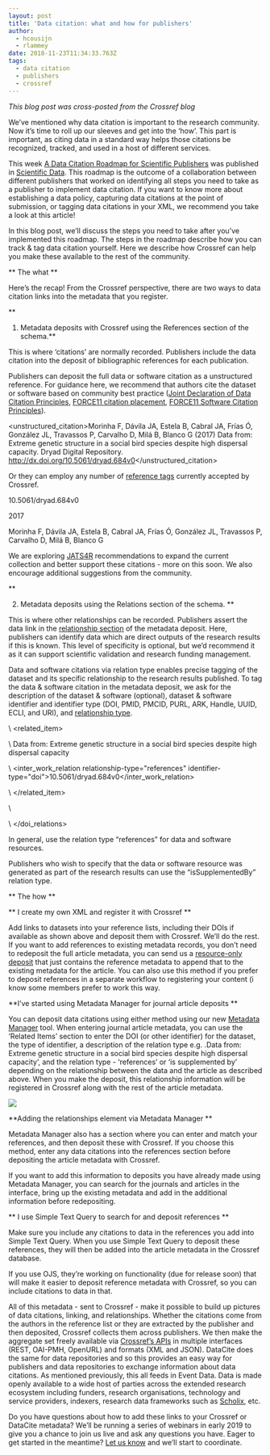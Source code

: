 ```yaml
---
layout: post
title: 'Data citation: what and how for publishers'
author:
  - hcousijn
  - rlammey
date: 2018-11-23T11:34:33.763Z
tags:
  - data citation
  - publishers
  - crossref
---
```

_This blog post was cross-posted from the Crossref blog_

We’ve mentioned why data citation is important to the research community. Now it’s time to roll up our sleeves and get into the ‘how’. This part is important, as citing data in a standard way helps those citations be recognized, tracked, and used in a host of different services. 

This week [A Data Citation Roadmap for Scientific Publishers](https://doi.org/10.1038/sdata.2018.259) was published in [Scientific Data](http://www.nature.com/scientificdata). This roadmap is the outcome of a collaboration between different publishers that worked on identifying all steps you need to take as a publisher to implement data citation. If you want to know more about establishing a data policy, capturing data citations at the point of submission, or tagging data citations in your XML, we recommend you take a look at this article! 

In this blog post, we’ll discuss the steps you need to take after you’ve implemented this roadmap. The steps in the roadmap describe how you can track & tag data citation yourself. Here we describe how Crossref can help you make these available to the rest of the community. 

**
The what
**

Here’s the recap! From the Crossref perspective, there are two ways to data citation links into the metadata that you register. 

\*\*

1. Metadata deposits with Crossref using the References section of the schema.\*\* 

This is where ‘citations’ are normally recorded. Publishers include the data citation into the deposit of bibliographic references for each publication. 

Publishers can deposit the full data or software citation as a unstructured reference. For guidance here, we recommend that authors cite the dataset or software based on community best practice ([Joint Declaration of Data Citation Principles](https://www.force11.org/group/joint-declaration-data-citation-principles-final), [FORCE11 citation placement](https://www.force11.org/node/4771), [FORCE11 Software Citation Principles](https://www.force11.org/software-citation-principles)).

<citation key="ref=3">

   <unstructured_citation>Morinha F, Dávila JA, Estela B, Cabral JA, Frías Ó, González JL, Travassos P, Carvalho D, Milá B, Blanco G (2017) Data from: Extreme genetic structure in a social bird species despite high dispersal capacity. Dryad Digital Repository. http://dx.doi.org/10.5061/dryad.684v0</unstructured_citation>

</citation>

Or they can employ any number of [reference tags](https://support.crossref.org/hc/en-us/articles/215578403-Adding-references-to-your-metadata-record) currently accepted by Crossref.

<citation key="ref2">

  <doi>10.5061/dryad.684v0</doi>

  <cYear>2017</cYear>

  <author>Morinha F, Dávila JA, Estela B, Cabral JA, Frías Ó, González JL, Travassos P, Carvalho D, Milá B, Blanco G</author>

</citation>

We are exploring [JATS4R](http://jats4r.org/data-citations) recommendations to expand the current collection and better support these citations - more on this soon. We also encourage additional suggestions from the community.

\*\*

2. Metadata deposits using the Relations section of the schema. \*\*

This is where other relationships can be recorded. Publishers assert the data link in the [relationship section](https://support.crossref.org/hc/en-us/articles/214357426-Relationships-between-DOIs-and-other-objects) of the metadata deposit. Here, publishers can identify data which are direct outputs of the research results if this is known. This level of specificity is optional, but we’d recommend it as it can support scientific validation and research funding management.

Data and software citations via relation type enables precise tagging of the dataset and its specific relationship to the research results published. To tag the data & software citation in the metadata deposit, we ask for the description of the dataset & software (optional), dataset & software identifier and identifier type (DOI, PMID, PMCID, PURL, ARK, Handle, UUID, ECLI, and URI), and [relationship type](http://data.crossref.org/reports/help/schema_doc/4.3.5/NO_NAMESPACE.html#inter_work_relation_relationship-type). 

 <program xmlns="http://www.crossref.org/relations.xsd">

\    <related_item>

\    <description>Data from: Extreme genetic structure in a social bird species despite high dispersal capacity</description>

\    <inter_work_relation relationship-type="references" identifier-type="doi">10.5061/dryad.684v0</inter_work_relation>

\    </related_item>

\    </program>

\    </doi_relations> 

In general, use the relation type “references” for data and software resources. 

Publishers who wish to specify that the data or software resource was generated as part of the research results can use the “isSupplementedBy” relation type. 

**
The how 
**

**
I create my own XML and register it with Crossref
**

Add links to datasets into your reference lists, including their DOIs if available as shown above and deposit them with Crossref. We’ll do the rest. If you want to add references to existing metadata records, you don’t need to redeposit the full article metadata, you can send us a [resource-only deposit](https://support.crossref.org/hc/en-us/articles/215578403) that just contains the reference metadata to append that to the existing metadata for the article. You can also use this method if you prefer to deposit references in a separate workflow to registering your content (i know some members prefer to work this way. 

**I’ve started using Metadata Manager for journal article deposits
**

You can deposit data citations using either method using our new [Metadata Manager](https://www.crossref.org/help/metadata-manager/) tool. When entering journal article metadata, you can use the ‘Related Items’ section to enter the DOI (or other identifier) for the dataset, the type of identifier, a description of the relation type e.g. .Data from: Extreme genetic structure in a social bird species despite high dispersal capacity’, and the relation type - ‘references’ or ‘is supplemented by’ depending on the relationship between the data and the article as described above. When you make the deposit, this relationship information will be registered in Crossref along with the rest of the article metadata. 

![](/images/uploads/metadatamanager.png)

**Adding the relationships element via Metadata Manager 
**

Metadata Manager also has a section where you can enter and match your references, and then deposit these with Crossref. If you choose this method, enter any data citations into the references section before depositing the article metadata with Crossref. 

If you want to add this information to deposits you have already made using Metadata Manager, you can search for the journals and articles in the interface, bring up the existing metadata and add in the additional information before redepositing. 

**
I use Simple Text Query to search for and deposit references
**

Make sure you include any citations to data in the references you add into Simple Text Query. When you use Simple Text Query to deposit these references, they will then be added into the article metadata in the Crossref database. 

If you use OJS, they’re working on functionality (due for release soon) that will make it easier to deposit reference metadata with Crossref, so you can include citations to data in that. 

All of this metadata - sent to Crossref - make it possible to build up pictures of data citations, linking, and relationships. Whether the citations come from the authors in the reference list or they are extracted by the publisher and then deposited, Crossref collects them across publishers. We then make the aggregate set freely available via [Crossref’s APIs](http://help.crossref.org/crossref-apis) in multiple interfaces (REST, OAI-­PMH, OpenURL) and formats (XML and JSON). DataCite does the same for data repositories and so this provides an easy way for publishers and data repositories to exchange information about data citations. As mentioned previously, this all feeds in Event Data. Data is made openly available to a wide host of parties across the extended research ecosystem including funders, research organisations, technology and service providers, indexers, research data frameworks such as [Scholix](http://www.scholix.org), etc. 

Do you have questions about how to add these links to your Crossref or DataCite metadata? We’ll be running a series of webinars in early 2019 to give you a chance to join us live and ask any questions you have. Eager to get started in the meantime? [Let us know](mailto:support@crossref.org) and we’ll start to coordinate.
